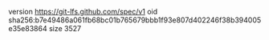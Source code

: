 version https://git-lfs.github.com/spec/v1
oid sha256:b7e49486a061fb68bc01b765679bbb1f93e807d402246f38b394005e35e83864
size 3527
